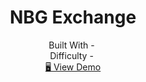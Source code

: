 <h1 align="center">NBG Exchange</h1>

<!-- <div align="center">
  <img src="./design/preview.jpg" alt="qr-code" />
</div>
 -->

  <div align="center">
    Built With - 
    <img src="https://img.shields.io/badge/-React-f4cf0c" alt="" />
  
  <br/>
    Difficulty - <img src="https://img.shields.io/badge/%203%20-intermediate-white?labelColor=f1b604" alt="" />
  <br/>
  <a href="https://geojs.one/jsreact/14_nbg_exchange/dist/" target="_blank">🖥️ View Demo</a>

  </div>

<!-- https://img.shields.io/badge/-Vanilla-cf6390 -->
<!-- https://img.shields.io/badge/-React-f4cf0c -->

<!-- %201%20-newbie-white?labelColor=6abecd -->
<!-- %202%20-junior-white?labelColor=aad742 -->
<!-- %203%20-intermediate-white?labelColor=f1b604 -->
<!-- %204%20-advanced-white?labelColor=bf4605 -->
<!-- %205%20-guru-white?labelColor=ed2c49 -->
